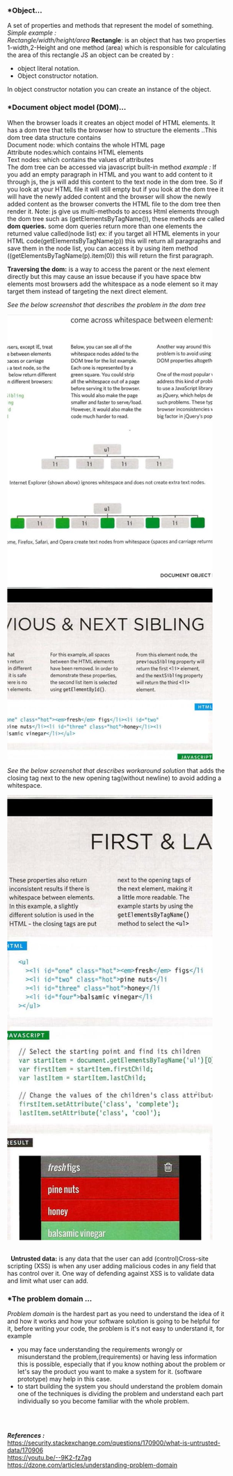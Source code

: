 ### *Object...
 A set of properties and methods that represent the model of something. 
 *Simple example :*  
*Rectangle/width/height/area* 
**Rectangle**: is an object that has two properties 1-width,2-Height and one method (area) which is responsible for calculating the area of this rectangle JS an object can be created by : 
-   object literal notation.
-   Object constructor notation.

In object constructor notation you can create an instance of the object.

### *Document object model (DOM)...

When the browser loads it creates an object model of HTML elements. It has a dom tree that tells the browser how to structure the elements ..This dom tree data structure contains  
Document node: which contains the whole HTML page  
Attribute nodes:which contains HTML elements  
Text nodes: which contains the values of attributes  
The dom tree can be accessed via javascript built-in method *example  :*
If you add an empty paragraph in HTML and you want to add content to it through js, the js will add this content to the text node in the dom tree. So if you look at your HTML file it will still empty but if you look at the dom tree it will have the newly added content and the browser will show the newly added content as the browser converts the HTML file to the dom tree then render it. Note: js give us multi-methods to access Html elements through the dom tree such as (getElementsByTagName()), these methods are called **dom queries.** some dom queries return more than one elements the returned value called(node list) ex: if you target all HTML elements in your HTML code(getElementsByTagName(p)) this will return all paragraphs and save them in the node list, you can access it by using item method ((getElementsByTagName(p).item(0)) this will return the first paragraph.

**Traversing the dom:** is a way to access the parent or the next element directly but this may cause an issue because if you have space btw elements most browsers add the whitespace as a node element so it may target them instead of targeting the next direct element.  

*See the below screenshot that describes the problem in the dom tree* 

![Whitespace solution](images/white-space-problem.jpeg)


 
*See the below screenshot that describes workaround solution* that adds the closing tag next to the new opening tag(without newline) to avoid adding a whitespace.

![Whitespace solution](images/solution-example.jpeg)


\
&nbsp;
**Untrusted data:** is any data that the user can add (control)Cross-site scripting (XSS) is when any user adding malicious codes in any field that has control over it. One way of defending against XSS is to validate data and limit what user can add.


### *The problem domain ...

*Problem domain* is the hardest part as you need to understand the idea of it  and how it works and how your software solution is going to be helpful for it, before writing your code, the problem is it's not easy to understand it, for example 
- you may face understanding the requirements wrongly or misunderstand the problem,(requirements) or having less information this is possible, especially that if you know nothing about the problem or let's say the product you want to make a system for it. (software prototype) may help in this case.
- to start building the system you should understand the problem domain one of the techniques is dividing the problem and understand each part individually so you become familiar with the whole problem.

\
&nbsp;

***References :***
 \
https://security.stackexchange.com/questions/170900/what-is-untrusted-data/170906
\
https://youtu.be/--9K2-fz7ag
\
https://dzone.com/articles/understanding-problem-domain